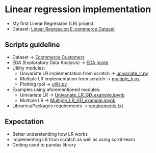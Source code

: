 # Linear regression implementation

- My first Linear Regression (LR) project.
- Dataset: [Linear Regression E-commerce Dataset](https://www.kaggle.com/datasets/kolawale/focusing-on-mobile-app-or-website)

## Scripts guideline

- Dataset -> [Ecommerce Customers](<Ecommerce Customers>)
- EDA (Exploratory Data Analysis) -> [EDA.ipynb](EDA.ipynb)
- Utility modules:
  - Univariate LR implementation from scratch -> [univariate_lr.py](univariate_lr.py)
  - Multiple LR implementation from scratch -> [multiple_lr.py](multiple_lr.py)
  - Plotting tool -> [utils.py](utils.py)
- Examples using aforementioned modules:
  - Univariate LR -> [Univariate_LR_GD_example.ipynb](Univariate_LR_GD_example.ipynb)
  - Multiple LR -> [Multiple_LR_GD_example.ipynb](Multiple_LR_GD_example.ipynb)
- Libraries/Packages requirements -> [requirements.txt](requirements.txt)

## Expectation

- Better understanding how LR works
- Implementing LR from scratch as well as using scikit-learn
- Getting used to pandas library